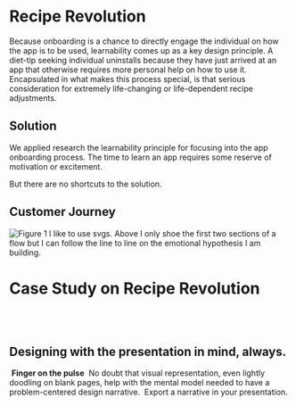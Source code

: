 # Recipe Revolution
Because onboarding is a chance to directly engage the individual on how the app is to be used, learnability comes up as a key design principle. A diet-tip seeking individual uninstalls because they have just arrived at an app that otherwise requires more personal help on how to use it. Encapsulated in what makes this process special, is that serious consideration for extremely life-changing or life-dependent recipe adjustments. 

## Solution
We applied research the learnability principle for focusing into the app onboarding process.
The time to learn an app requires some reserve of motivation or excitement.

But there are no shortcuts to the solution.

## Customer Journey 
‍![Figure 1](https://cdn.jsdelivr.net/gh/renepacchaux/recipe-revolution@assets/Figure_1-Journey_Assess_Awareness.svg)
I like to use svgs. Above I only shoe the first two sections of a flow but I can follow the line to line on the emotional hypothesis I am building.

# Case Study on Recipe Revolution
## ‍
## Designing with the presentation in mind, always.

**‍**
**Finger on the pulse**
‍
No doubt that visual representation, even lightly doodling on blank pages, help with the mental model needed to have a problem-centered design narrative.
‍
Export a narrative in your presentation.‍
